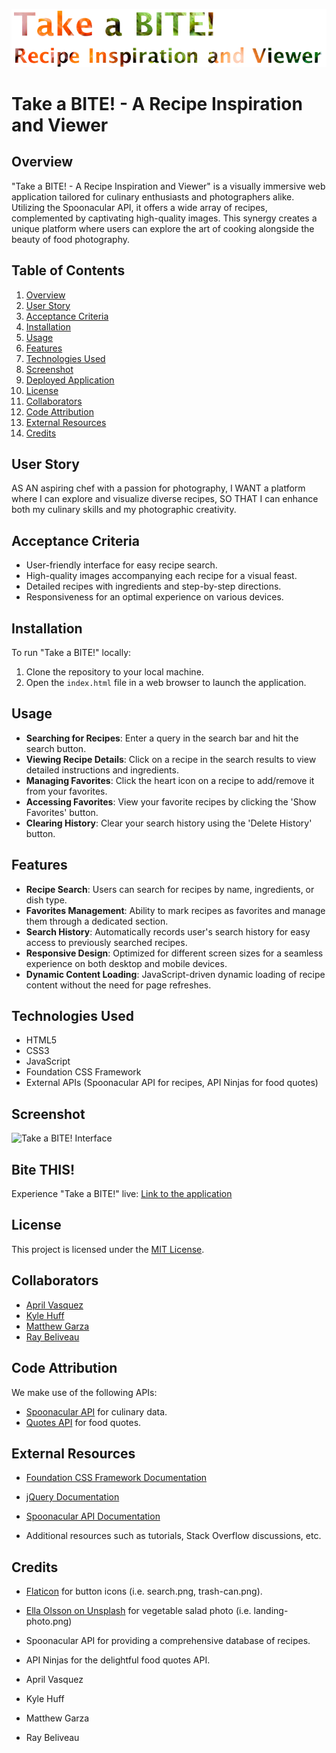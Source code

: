 ![Title of project (Take a BITE!) with food background](/assets/images/title.png)
# Take a BITE! - A Recipe Inspiration and Viewer

## Overview
"Take a BITE! - A Recipe Inspiration and Viewer" is a visually immersive web application tailored for culinary enthusiasts and photographers alike. Utilizing the Spoonacular API, it offers a wide array of recipes, complemented by captivating high-quality images. This synergy creates a unique platform where users can explore the art of cooking alongside the beauty of food photography.

## Table of Contents
1. [Overview](#overview)
2. [User Story](#user-story)
3. [Acceptance Criteria](#acceptance-criteria)
4. [Installation](#installation)
5. [Usage](#usage)
6. [Features](#features)
7. [Technologies Used](#technologies-used)
8. [Screenshot](#screenshot)
9. [Deployed Application](#deployed-application)
10. [License](#license)
11. [Collaborators](#Collaborators)
12. [Code Attribution](#code-attribution)
13. [External Resources](#external-resources)
14. [Credits](#credits)

## User Story

AS AN aspiring chef with a passion for photography,
I WANT a platform where I can explore and visualize diverse recipes,
SO THAT I can enhance both my culinary skills and my photographic creativity.

## Acceptance Criteria

- User-friendly interface for easy recipe search.
- High-quality images accompanying each recipe for a visual feast.
- Detailed recipes with ingredients and step-by-step directions.
- Responsiveness for an optimal experience on various devices.

## Installation

To run "Take a BITE!" locally:
1. Clone the repository to your local machine.
2. Open the `index.html` file in a web browser to launch the application.

## Usage

- **Searching for Recipes**: Enter a query in the search bar and hit the search button.
- **Viewing Recipe Details**: Click on a recipe in the search results to view detailed instructions and ingredients.
- **Managing Favorites**: Click the heart icon on a recipe to add/remove it from your favorites.
- **Accessing Favorites**: View your favorite recipes by clicking the 'Show Favorites' button.
- **Clearing History**: Clear your search history using the 'Delete History' button.

## Features

- **Recipe Search**: Users can search for recipes by name, ingredients, or dish type.
- **Favorites Management**: Ability to mark recipes as favorites and manage them through a dedicated section.
- **Search History**: Automatically records user's search history for easy access to previously searched recipes.
- **Responsive Design**: Optimized for different screen sizes for a seamless experience on both desktop and mobile devices.
- **Dynamic Content Loading**: JavaScript-driven dynamic loading of recipe content without the need for page refreshes.


## Technologies Used

- HTML5
- CSS3
- JavaScript
- Foundation CSS Framework
- External APIs (Spoonacular API for recipes, API Ninjas for food quotes)

## Screenshot

![Take a BITE! Interface](/assets/JS/images/placeholder.png)

## Bite THIS!

Experience "Take a BITE!" live: [Link to the application](#)


## License

This project is licensed under the [MIT License](LICENSE.txt).


## Collaborators

- [April Vasquez](https://github.com/apri1mayrain)
- [Kyle Huff](https://github.com/Kykesh)
- [Matthew Garza](https://github.com/mgarza0802)
- [Ray Beliveau](https://github.com/rayxis)


## Code Attribution

We make use of the following APIs:
- [Spoonacular API](https://spoonacular.com/food-api) for culinary data.
- [Quotes API](https://api-ninjas.com/) for food quotes.

## External Resources

- [Foundation CSS Framework Documentation](https://get.foundation/sites/docs/)
- [jQuery Documentation](https://api.jquery.com/)
- [Spoonacular API Documentation](https://spoonacular.com/food-api/docs)

- Additional resources such as tutorials, Stack Overflow discussions, etc.

## Credits
- [Flaticon](https://www.flaticon.com/) for button icons (i.e. search.png, trash-can.png).
- [Ella Olsson on Unsplash](https://unsplash.com/photos/vegetable-salad-KPDbRyFOTnE) for vegetable salad photo (i.e. landing-photo.png)
- Spoonacular API for providing a comprehensive database of recipes.
- API Ninjas for the delightful food quotes API.

- April Vasquez
- Kyle Huff
- Matthew Garza
- Ray Beliveau
